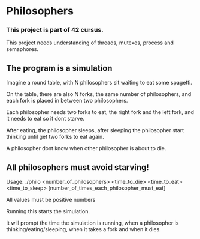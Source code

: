 # Philosophers

### This project is part of 42 cursus.

This project needs understanding of threads, mutexes, process and semaphores.

## The program is a simulation

Imagine a round table, with N philosophers sit waiting to eat some spagetti.

On the table, there are also N forks, the same number of philosophers, and each fork is placed in between two philosophers.

Each philosopher needs two forks to eat, the right fork and the left fork, and it needs to eat so it dont starve.

After eating, the philosopher sleeps, after sleeping the philosopher start thinking until get two forks to eat again.

A philosopher dont know when other philosopher is about to die.

## All philosophers must avoid starving!

Usage: ./philo <number_of_philosophers> <time_to_die> <time_to_eat> <time_to_sleep> [number_of_times_each_philosopher_must_eat]

All values must be positive numbers

Running this starts the simulation.

It will prompt the time the simulation is running, when a philosopher is thinking/eating/sleeping, when it takes a fork and when it dies.
